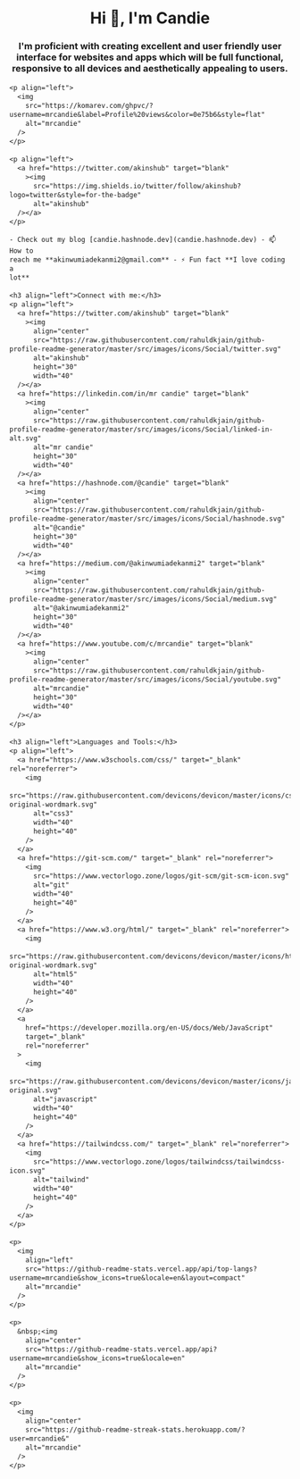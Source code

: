 <!DOCTYPE html>
<html lang="en">
  <head>
    <meta charset="UTF-8" />
    <meta http-equiv="X-UA-Compatible" content="IE=edge" />
    <meta name="viewport" content="width=device-width, initial-scale=1.0" />
    <link rel="stylesheet" href="style.css" />
    <script src="script.js"></script>
    <title>Document</title>
  </head>
  <body>
    <h1 align="center">Hi 👋, I'm Candie</h1>
    <h3 align="center">
      I'm proficient with creating excellent and user friendly user interface
      for websites and apps which will be full functional, responsive to all
      devices and aesthetically appealing to users.
    </h3>
   

    <p align="left">
      <img
        src="https://komarev.com/ghpvc/?username=mrcandie&label=Profile%20views&color=0e75b6&style=flat"
        alt="mrcandie"
      />
    </p>

    <p align="left">
      <a href="https://twitter.com/akinshub" target="blank"
        ><img
          src="https://img.shields.io/twitter/follow/akinshub?logo=twitter&style=for-the-badge"
          alt="akinshub"
      /></a>
    </p>

    - Check out my blog [candie.hashnode.dev](candie.hashnode.dev) - 📫 How to
    reach me **akinwumiadekanmi2@gmail.com** - ⚡ Fun fact **I love coding a
    lot**

    <h3 align="left">Connect with me:</h3>
    <p align="left">
      <a href="https://twitter.com/akinshub" target="blank"
        ><img
          align="center"
          src="https://raw.githubusercontent.com/rahuldkjain/github-profile-readme-generator/master/src/images/icons/Social/twitter.svg"
          alt="akinshub"
          height="30"
          width="40"
      /></a>
      <a href="https://linkedin.com/in/mr candie" target="blank"
        ><img
          align="center"
          src="https://raw.githubusercontent.com/rahuldkjain/github-profile-readme-generator/master/src/images/icons/Social/linked-in-alt.svg"
          alt="mr candie"
          height="30"
          width="40"
      /></a>
      <a href="https://hashnode.com/@candie" target="blank"
        ><img
          align="center"
          src="https://raw.githubusercontent.com/rahuldkjain/github-profile-readme-generator/master/src/images/icons/Social/hashnode.svg"
          alt="@candie"
          height="30"
          width="40"
      /></a>
      <a href="https://medium.com/@akinwumiadekanmi2" target="blank"
        ><img
          align="center"
          src="https://raw.githubusercontent.com/rahuldkjain/github-profile-readme-generator/master/src/images/icons/Social/medium.svg"
          alt="@akinwumiadekanmi2"
          height="30"
          width="40"
      /></a>
      <a href="https://www.youtube.com/c/mrcandie" target="blank"
        ><img
          align="center"
          src="https://raw.githubusercontent.com/rahuldkjain/github-profile-readme-generator/master/src/images/icons/Social/youtube.svg"
          alt="mrcandie"
          height="30"
          width="40"
      /></a>
    </p>

    <h3 align="left">Languages and Tools:</h3>
    <p align="left">
      <a href="https://www.w3schools.com/css/" target="_blank" rel="noreferrer">
        <img
          src="https://raw.githubusercontent.com/devicons/devicon/master/icons/css3/css3-original-wordmark.svg"
          alt="css3"
          width="40"
          height="40"
        />
      </a>
      <a href="https://git-scm.com/" target="_blank" rel="noreferrer">
        <img
          src="https://www.vectorlogo.zone/logos/git-scm/git-scm-icon.svg"
          alt="git"
          width="40"
          height="40"
        />
      </a>
      <a href="https://www.w3.org/html/" target="_blank" rel="noreferrer">
        <img
          src="https://raw.githubusercontent.com/devicons/devicon/master/icons/html5/html5-original-wordmark.svg"
          alt="html5"
          width="40"
          height="40"
        />
      </a>
      <a
        href="https://developer.mozilla.org/en-US/docs/Web/JavaScript"
        target="_blank"
        rel="noreferrer"
      >
        <img
          src="https://raw.githubusercontent.com/devicons/devicon/master/icons/javascript/javascript-original.svg"
          alt="javascript"
          width="40"
          height="40"
        />
      </a>
      <a href="https://tailwindcss.com/" target="_blank" rel="noreferrer">
        <img
          src="https://www.vectorlogo.zone/logos/tailwindcss/tailwindcss-icon.svg"
          alt="tailwind"
          width="40"
          height="40"
        />
      </a>
    </p>

    <p>
      <img
        align="left"
        src="https://github-readme-stats.vercel.app/api/top-langs?username=mrcandie&show_icons=true&locale=en&layout=compact"
        alt="mrcandie"
      />
    </p>

    <p>
      &nbsp;<img
        align="center"
        src="https://github-readme-stats.vercel.app/api?username=mrcandie&show_icons=true&locale=en"
        alt="mrcandie"
      />
    </p>

    <p>
      <img
        align="center"
        src="https://github-readme-streak-stats.herokuapp.com/?user=mrcandie&"
        alt="mrcandie"
      />
    </p>
  </body>
</html>
